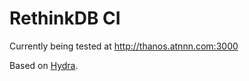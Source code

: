 # RethinkDB CI

Currently being tested at http://thanos.atnnn.com:3000

Based on [Hydra](http://nixos.org/hydra/manual/).
